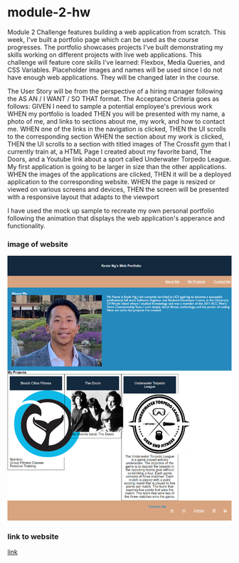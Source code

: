 # module-2-hw
Module 2 Challenge features building a web application from scratch. This week, I've built a portfolio page which can be used as the course progresses. 
The portfolio showcases projects I've built demonstrating my skills working on different projects with live web applications. 
This challenge will feature core skills I've learned: Flexbox, Media Queries, and CSS Variables. 
Placeholder images and names will be used since I do not have enough web applications. They will be changed later in the course. 

The User Story will be from the perspective of a hiring manager following the AS AN / I WANT / SO THAT format.
The Acceptance Criteria goes as follows:
GIVEN I need to sample a potential employee's previous work
WHEN my portfolio is loaded
THEN you will be presented with  my name, a photo of me, and links to sections about me, my work, and how to contact me.
WHEN one of the links in the navigation is clicked,
THEN the UI scrolls to the corresponding section
WHEN the section about my work is clicked,
THEN the UI scrolls to a section with titled images of The Crossfit gym that I currently train at, a HTML Page I created about my favorite band, The Doors, and a Youtube link about a sport called Underwater Torpedo League.
My first application is going to be larger in size than the other applications.
WHEN the images of the applications are clicked,
THEN it will be a deployed application to the corresponding website. 
WHEN the page is resized or viewed on various screens and devices,
THEN the screen will be presented with a responsive layout that adapts to the viewport

I have used the mock up sample to recreate my own personal portfolio following the animation that displays the web application's apperance and functionality.

### image of website
![alttext](assets/images/_C__Users_19089_UCI-VIRT-FSF-PT-06-2022-U-LOLC_01-Class-Content_02-Advanced-CSS_CHALLENGE_index.html%20(1).png)

### link to website
[link](https://kevinng2.github.io/module-2-hw/)